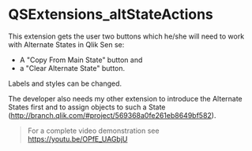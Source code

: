 # QSExtensions_altStateActions

This extension gets the user two buttons which he/she will need to 
work with Alternate States in Qlik Sen
se: 
* A "Copy From Main State" button and 
* a "Clear Alternate State" button. 
 
Labels and styles can be changed. 

The developer also needs my other extension to introduce the Alternate States first
and to assign objects to such a State (http://branch.qlik.com/#project/569368a0fe261eb8649bf582).

> For a complete video demonstration see https://youtu.be/OPfE_UAGbjU
